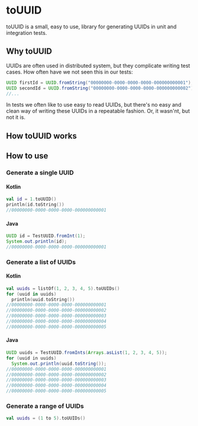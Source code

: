 # toUUID

toUUID is a small, easy to use, library for generating UUIDs in unit and integration tests.

## Why toUUID

UUIDs are often used in distributed system, but they complicate writing test cases. How often have we not seen this in our tests:

```java
UUID firstId = UUID.fromString("00000000-0000-0000-0000-000000000001");
UUID secondId = UUID.fromString("00000000-0000-0000-0000-000000000002");
//...
```

In tests we often like to use easy to read UUIDs, but there's no easy and clean way of writing these UUIDs in a repeatable fashion. Or, it wasn'nt, but not it is.

## How toUUID works

## How to use

### Generate a single UUID

#### Kotlin

```kotlin
val id = 1.toUUID()
println(id.toString())
//00000000-0000-0000-0000-000000000001 
```

#### Java

```Java
UUID id = TestUUID.fromInt(1);
System.out.println(id);
//00000000-0000-0000-0000-000000000001 
```

### Generate a list of UUIDs

#### Kotlin

```kotlin
val uuids = listOf(1, 2, 3, 4, 5).toUUIDs()
for (uuid in uuids)
  println(uuid.toString())
//00000000-0000-0000-0000-000000000001
//00000000-0000-0000-0000-000000000002
//00000000-0000-0000-0000-000000000003
//00000000-0000-0000-0000-000000000004
//00000000-0000-0000-0000-000000000005
```

#### Java
```Java
UUID uuids = TestUUID.fromInts(Arrays.asList(1, 2, 3, 4, 5));
for (uuid in uuids)
  System.out.println(uuid.toString());
//00000000-0000-0000-0000-000000000001
//00000000-0000-0000-0000-000000000002
//00000000-0000-0000-0000-000000000003
//00000000-0000-0000-0000-000000000004
//00000000-0000-0000-0000-000000000005
```

### Generate a range of UUIDs
```kotlin
val uuids = (1 to 5).toUUIDs()
```
